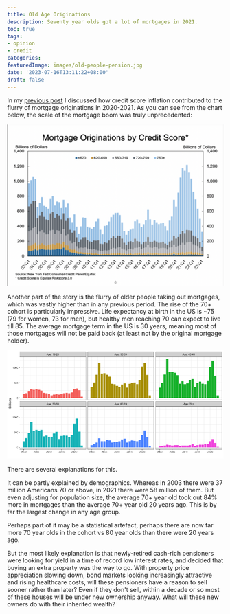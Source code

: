 ```yaml
---
title: Old Age Originations
description: Seventy year olds got a lot of mortgages in 2021.
toc: true
tags:
- opinion
- credit
categories:
featuredImage: images/old-people-pension.jpg
date: '2023-07-16T13:11:22+08:00'
draft: false
---
```


In my [previous post](/blog/newly_prime_crisis) I discussed how credit score inflation contributed to the flurry of mortgage originations in 2020-2021. As you can see from the chart below, the scale of the mortgage boom was truly unprecedented:

![Mortgage origination by credit score](/images/mortgage_origination_credit_score.png)

Another part of the story is the flurry of older people taking out mortgages, which was vastly higher than in any previous period. The rise of the 70+ cohort is particularly impressive. Life expectancy at birth in the US is ~75 (79 for women, 73 for men), but healthy men reaching 70 can expect to live till 85. The average mortgage term in the US is 30 years, meaning most of those mortgages will not be paid back (at least not by the original mortgage holder).

![Mortgage origination by age](/images/mortgage_originations_age.png)


There are several explanations for this.

It can be partly explained by demographics. Whereas in 2003 there were 37 million Americans 70 or above, in 2021 there were 58 million of them. But even adjusting for population size, the average 70+ year old took out 84% more in mortgages than the average 70+ year old 20 years ago. This is by far the largest change in any age group.

Perhaps part of it may be a statistical artefact, perhaps there are now far more 70 year olds in the cohort vs 80 year olds than there were 20 years ago.

But the most likely explanation is that newly-retired cash-rich pensioners were looking for yield in a time of record low interest rates, and decided that buying an extra property was the way to go. With property price appreciation slowing down, bond markets looking increasingly attractive and rising healthcare costs, will these pensioners have a reason to sell sooner rather than later? Even if they don't sell, within a decade or so most of these houses will be under new ownership anyway. What will these new owners do with their inherited wealth? 
